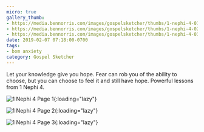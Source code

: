 ```yaml
---
micro: true
gallery_thumb:
- https://media.bennorris.com/images/gospelsketcher/thumbs/1-nephi-4-01.jpg
- https://media.bennorris.com/images/gospelsketcher/thumbs/1-nephi-4-02.jpg
- https://media.bennorris.com/images/gospelsketcher/thumbs/1-nephi-4-03.jpg
date: 2019-02-07 07:18:00-0700
tags:
- bom anxiety
category: Gospel Sketcher
---
```


Let your knowledge give you hope. Fear can rob you of the ability to choose, but you can choose to feel it and still have hope. Powerful lessons from 1 Nephi 4.

![1 Nephi 4 Page 1](https://media.bennorris.com/images/gospelsketcher/bom-anxiety-study/1-nephi-4-01.jpg){:loading="lazy"}

![1 Nephi 4 Page 2](https://media.bennorris.com/images/gospelsketcher/bom-anxiety-study/1-nephi-4-02.jpg){:loading="lazy"}

![1 Nephi 4 Page 3](https://media.bennorris.com/images/gospelsketcher/bom-anxiety-study/1-nephi-4-03.jpg){:loading="lazy"}